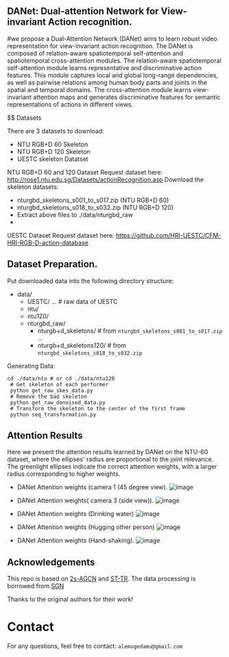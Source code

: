 ##  DANet: Dual-attention Network for View-invariant Action  recognition.  

#we propose a Dual-Attention Network (DANet) aims to learn robust video representation for view-invariant action recognition. 
The DANet is composed of relation-aware spatiotemporal self-attention and spatiotemporal cross-attention modules.
The relation-aware spatiotemporal self-attention module learns representative and discriminative action features. This module
captures local and global long-range dependencies, as well as pairwise relations among human body parts and joints in the
spatial and temporal domains. The cross-attention module learns view-invariant attention maps and generates discriminative
features for semantic representations of actions in different views.


$$ Datasets

There are 3 datasets to download:

- NTU RGB+D 60 Skeleton
- NTU RGB+D 120 Skeleton
- UESTC skeleton Datatset

NTU RGB+D 60 and 120 Dataset
Request dataset here: http://rose1.ntu.edu.sg/Datasets/actionRecognition.asp
Download the skeleton datasets:
- nturgbd_skeletons_s001_to_s017.zip (NTU RGB+D 60)
- nturgbd_skeletons_s018_to_s032.zip (NTU RGB+D 120)
- Extract above files to ./data/nturgbd_raw
- 
UESTC Dataset
Request dataset here:  https://github.com/HRI-UESTC/CFM-HRI-RGB-D-action-database

## Dataset Preparation.  
Put downloaded data into the following directory structure:

- data/
  - UESTC/
      ... # raw data of UESTC
  - ntu/
  - ntu120/
  - nturgbd_raw/
    - nturgb+d_skeletons/     # from `nturgbd_skeletons_s001_to_s017.zip`
      ...
    - nturgb+d_skeletons120/  # from `nturgbd_skeletons_s018_to_s032.zip`
 
Generating Data:
```
cd ./data/ntu # or cd ./data/ntu120
 # Get skeleton of each performer
 python get_raw_skes_data.py
 # Remove the bad skeleton 
 python get_raw_denoised_data.py
 # Transform the skeleton to the center of the first frame
 python seq_transformation.py
```

## Attention Results
Here we present the attention results learned by DANet on the NTU-60 dataset, where the ellipses' radius are proportional to the joint relevance. The greenlight ellipses indicate the correct attention weights, with a larger radius corresponding to higher weights.

- DANet Attention weights (camera 1 (45 degree view).
![image](https://github.com/GedamuA/DANet/assets/30148450/d4539627-312e-4909-9ea1-b2f0f0e0e222)


- DANet Attention weights( camera 3 (side view)).
![image](https://github.com/GedamuA/DANet/assets/30148450/99b02812-52c0-4417-94d0-468a231d0784)

- DANet Attention weights (Drinking water)
![image](https://github.com/GedamuA/DANet/assets/30148450/23a2511f-a1f7-4c5f-81d1-57b57f9b8673)

- DANet Attention weights (Hugging other person)
![image](https://github.com/GedamuA/DANet/assets/30148450/a4e2c92d-187a-4ce8-80b6-3d3433399ea5)

- DANet Attention weights (Hand-shaking).
![image](https://github.com/GedamuA/DANet/assets/30148450/fd43b5b8-212c-453a-a41c-f04e5fb97327)


 ## Acknowledgements
 This repo is based on [2s-AGCN](https://github.com/lshiwjx/2s-AGCN) and [ST-TR](https://github.com/). The data processing is borrowed from [SGN](https://github.com/microsoft/SGN)

Thanks to the original authors for their work!

# Contact
For any questions, feel free to contact: `alemugedamu@gmail.com`
